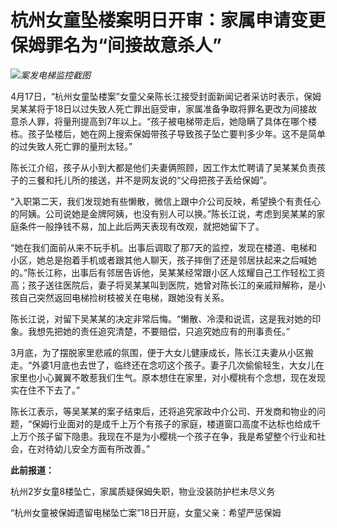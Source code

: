 # 杭州女童坠楼案明日开审：家属申请变更保姆罪名为“间接故意杀人”

![](https://inews.gtimg.com/om_bt/O2MwnpqwLMr06n17yopSBPnhbAT9NS_9MCIv5sCNpDs6IAA/1000)_案发电梯监控截图_

4月17日，“杭州女童坠楼案”女童父亲陈长江接受封面新闻记者采访时表示，保姆吴某某将于18日以过失致人死亡罪出庭受审，家属准备争取将罪名更改为间接故意杀人罪，将量刑提高到7年以上。“孩子被电梯带走后，她隐瞒了具体在哪个楼栋。孩子坠楼后，她在网上搜索保姆带孩子导致孩子坠亡要判多少年。这不是简单的过失致人死亡罪的量刑太轻。”

陈长江介绍，孩子从小到大都是他们夫妻俩照顾，因工作太忙聘请了吴某某负责孩子的三餐和托儿所的接送，并不是网友说的“父母把孩子丢给保姆”。

“入职第二天，我们发现她有些懒散，微信上跟中介公司反映，希望换个有责任心的阿姨。公司说她是金牌阿姨，也没有别人可以换。”陈长江说，考虑到吴某某的家庭条件一般挣钱不易，加上此后两天表现有改观，就把她留下了。

“她在我们面前从来不玩手机。出事后调取了那7天的监控，发现在楼道、电梯和小区，她总是抱着手机或者跟其他人聊天，孩子摔倒了还是邻居扶起来之后喊她的。”陈长江称，出事后有邻居告诉他，吴某某经常跟小区人炫耀自己工作轻松工资高；孩子送往医院后，妻子将吴某某叫到医院，她曾对陈长江的亲戚辩解称，是小孩自己突然返回电梯捡树枝被关在电梯，跟她没有关系。

陈长江说，对留下吴某某的决定非常后悔。“懒散、冷漠和说谎，这是我对她的印象。我想先把她的责任追究清楚，不要赔偿，只追究她应有的刑事责任。”

3月底，为了摆脱家里悲戚的氛围，便于大女儿健康成长，陈长江夫妻从小区搬走。“外婆1月底也去世了，临终还在念叨这个孩子。妻子几次偷偷轻生，大女儿在家里也小心翼翼不敢惹我们生气。原本想住在家里，对小樱桃有个念想，现在发现实在住不下去了。”

陈长江表示，等吴某某的案子结束后，还将追究家政中介公司、开发商和物业的问题，“保姆行业面对的是成千上万个有孩子的家庭，楼道窗口高度不达标也给成千上万个孩子留下隐患。我现在不是为小樱桃一个孩子在争，我是希望整个行业和社会，在对待幼儿安全方面有所改善。”

**此前报道：**

杭州2岁女童8楼坠亡，家属质疑保姆失职，物业没装防护栏未尽义务

“杭州女童被保姆遗留电梯坠亡案”18日开庭，女童父亲：希望严惩保姆

